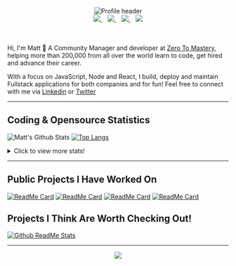 <div align="center">
    <img src="https://github.com/MattCSmith/MattCSmith/raw/master/assets/githubImage.png" alt="Profile header" />
    <div>
        <a href="https://www.linkedin.com/in/matt-c-smith/">
            <img src="https://img.shields.io/badge/linkedin-connect-%230077B5.svg?&style=for-the-badge&logo=linkedin" />
        </a>&nbsp;&nbsp;
        <a href="https://dev.to/mattcsmith">
            <img src="https://img.shields.io/badge/dev.to-follow-%230A0A0A.svg?&style=for-the-badge&logo=dev.to" />
        </a>&nbsp;&nbsp;
        <a href="https://twitter/MattCSmith_">
            <img src="https://img.shields.io/badge/twitter-follow-%231DA1F2.svg?&style=for-the-badge&logo=twitter" />
        </a>&nbsp;&nbsp;
        <a href="https://www.youtube.com/channel/UCQnCh_U9PeXh_7FaxUB7Lsg">
            <img src="https://img.shields.io/badge/youtube-subscribe-%23FF0000.svg?&style=for-the-badge&logo=youtube" />
        </a>
    </div>
</div>
<br/><br/>

Hi, I'm Matt 👋
A Community Manager and developer at [Zero To Mastery](https://zerotomastery.io/?utm_source=mcs_gh), helping more than 200,000 from all over the world learn to code, get hired and advance their career.

With a focus on JavaScript, Node and React, I build, deploy and maintain Fullstack applications for both companies and for fun!
Feel free to connect with me via [Linkedin](https://www.linkedin.com/in/matt-c-smith/) or [Twitter](https://twitter/MattCSmith_)

---
## Coding & Opensource Statistics
![Matt's Github Stats](https://github-readme-stats.vercel.app/api?username=mattcsmith&count_private=true&show_icons=true)
[![Top Langs](https://github-readme-stats.vercel.app/api/top-langs/?username=mattcsmith)](https://github.com/mattcsmith)

<details>
  <summary>Click to view more stats!</summary>
    <!--START_SECTION:waka-->
![Profile Views](http://img.shields.io/badge/Profile%20Views-13-blue)

![Lines of code](https://img.shields.io/badge/From%20Hello%20World%20I%27ve%20Written-10.4%20million%20lines%20of%20code-blue)

**🐱 My Github Data** 

> 🏆 2,876 Contributions in the Year 2020
 > 
> 📦 0 Bytes Used in Github's Storage 
 > 
> 🚫 Not Opted to Hire
 > 
> 📜 15 Public Repositories 
 > 
15 Private Repository 
 > 
**I'm a Night 🦉** 

```text
🌞 Morning    162 commits    ██░░░░░░░░░░░░░░░░░░░░░░░   8.81% 
🌆 Daytime    514 commits    ███████░░░░░░░░░░░░░░░░░░   27.95% 
🌃 Evening    678 commits    █████████░░░░░░░░░░░░░░░░   36.87% 
🌙 Night      485 commits    ██████░░░░░░░░░░░░░░░░░░░   26.37%

```
📅 **I'm Most Productive on Wednesday** 

```text
Monday       161 commits    ██░░░░░░░░░░░░░░░░░░░░░░░   8.75% 
Tuesday      210 commits    ██░░░░░░░░░░░░░░░░░░░░░░░   11.42% 
Wednesday    388 commits    █████░░░░░░░░░░░░░░░░░░░░   21.1% 
Thursday     379 commits    █████░░░░░░░░░░░░░░░░░░░░   20.61% 
Friday       328 commits    ████░░░░░░░░░░░░░░░░░░░░░   17.84% 
Saturday     184 commits    ██░░░░░░░░░░░░░░░░░░░░░░░   10.01% 
Sunday       189 commits    ██░░░░░░░░░░░░░░░░░░░░░░░   10.28%

```


📊 **This Week I Spent My Time On** 

```text
⌚︎ Time Zone: Europe/London

💬 Programming Languages: 
JSX                      8 hrs 27 mins       ████████████████████░░░░░   83.22% 
JavaScript               1 hr 41 mins        ████░░░░░░░░░░░░░░░░░░░░░   16.69% 
JSON                     0 secs              ░░░░░░░░░░░░░░░░░░░░░░░░░   0.1%

🔥 Editors: 
VS Code                  10 hrs 10 mins      █████████████████████████   100.0%

💻 Operating System: 
Windows                  10 hrs 10 mins      █████████████████████████   100.0%

```

**I Mostly Code in JavaScript** 

```text
JavaScript               36 repos            ███████████████████░░░░░░   76.6% 
HTML                     6 repos             ███░░░░░░░░░░░░░░░░░░░░░░   12.77% 
CSS                      4 repos             ██░░░░░░░░░░░░░░░░░░░░░░░   8.51% 
Python                   1 repo              ░░░░░░░░░░░░░░░░░░░░░░░░░   2.13%

```



<!--END_SECTION:waka-->
</details>

---

## Public Projects I Have Worked On

[![ReadMe Card](https://github-readme-stats.vercel.app/api/pin/?username=zerodevs&repo=FullstackTrends_Challenge-13)](https://www.fullstacktrends.com/)
[![ReadMe Card](https://github-readme-stats.vercel.app/api/pin/?username=mattcsmith&repo=zeroBot-legacy)](https://github.com/MattCSmith/zeroBot-Legacy)
[![ReadMe Card](https://github-readme-stats.vercel.app/api/pin/?username=zerodevs&repo=dev-resources-frontend)](https://github.com/zerodevs/dev-resources-frontend)
[![ReadMe Card](https://github-readme-stats.vercel.app/api/pin/?username=zerodevs&repo=advent-website)](aoc.zerotomastery.io)

## Projects I Think Are Worth Checking Out!
[![Github ReadMe Stats](https://github-readme-stats.vercel.app/api/pin/?username=anuraghazra&repo=github-readme-stats)](https://github.com/anuraghazra/github-readme-stats)

---
<p align='center'>
    <img src="https://visitor-badge.glitch.me/badge?page_id=mattcsmith.github-readme0123" />
</p>
